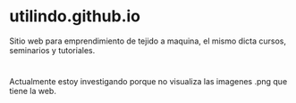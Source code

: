 # utilindo.github.io
Sitio web para emprendimiento de tejido a maquina, el mismo dicta cursos, seminarios y tutoriales.
#
Actualmente estoy investigando porque no visualiza las imagenes .png que tiene la web.
